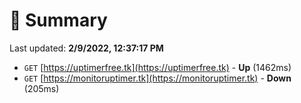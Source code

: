 # 📖 Summary
Last updated: **2/9/2022, 12:37:17 PM**

- `GET` [https://uptimerfree.tk](https://uptimerfree.tk) - **Up** (1462ms)
- `GET` [https://monitoruptimer.tk](https://monitoruptimer.tk) - **Down** (205ms)
